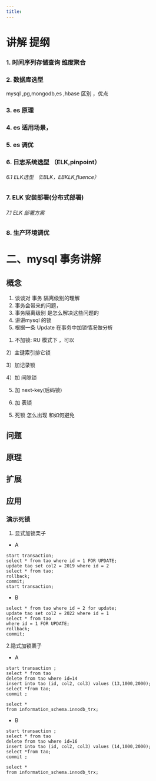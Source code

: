 ```yaml
---
title:
---
```

# 讲解 提纲
### 1. 时间序列存储查询 维度聚合

### 2. 数据库选型

mysql ,pg,mongodb,es ,hbase 区别 ，优点

### 3. es 原理

### 4. es 适用场景，

### 5. es 调优

### 6. 日志系统选型 （ELK,pinpoint）
###### 6.1 ELK选型 （EBLK，EBKLK,fluence）

### 7. ELK 安装部署(分布式部署)
###### 7.1 ELK 部署方案

### 8. 生产环境调优



# 二、mysql 事务讲解
## 概念
1. 谈谈对 事务 隔离级别的理解
2. 事务会带来的问题，
3. 事务隔离级别 是怎么解决这些问题的
4. 讲讲mysql 的锁
5. 根据一条 Update 在事务中加锁情况做分析 

1) 不加锁:  RU 模式下 ，可以

2）主键索引排它锁

3）加记录锁

4）加 间隙锁

5) 加 next-key(后码锁)

6) 加 表锁

5. 死锁 怎么出现 和如何避免
## 问题
## 原理
## 扩展
## 应用

### 演示死锁
1. 显式加锁栗子
* A
```aidl
start transaction;
select * from tao where id = 1 FOR UPDATE;
update tao set col2 = 2019 where id = 2
select * from tao;
rollback;
commit;
start transaction;
```
* B
```aidl
select * from tao where id = 2 for update;
update tao set col2 = 2022 where id = 1
select * from tao
where id = 1 FOR UPDATE;
rollback;
commit;
```
2.隐式加锁栗子
* A
```aidl
start transaction ;
select * from tao
delete from tao where id=14
insert into tao (id, col2, col3) values (13,1000,2000);
select *from tao;
commit ;

select *
from information_schema.innodb_trx;
```
* B
```aidl
start transaction ;
select * from tao
delete from tao where id=16
insert into tao (id, col2, col3) values (14,1000,2000);
select *from tao;
commit ;

select *
from information_schema.innodb_trx;
```


